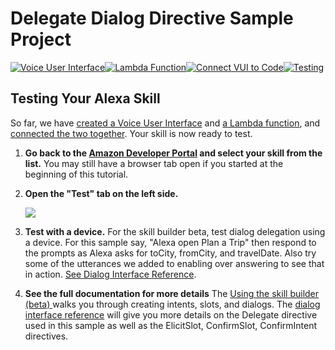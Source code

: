 # Delegate Dialog Directive Sample Project
[![Voice User Interface](https://m.media-amazon.com/images/G/01/mobile-apps/dex/alexa/alexa-skills-kit/tutorials/navigation/1-locked._TTH_.png)](https://github.com/AlexaStaging/alexa-cookbook/blob/master/handling-responses/dialog-directive-delegate/step-by-step/1-voice-user-interface.md)[![Lambda Function](https://m.media-amazon.com/images/G/01/mobile-apps/dex/alexa/alexa-skills-kit/tutorials/navigation/2-locked._TTH_.png)](https://github.com/AlexaStaging/alexa-cookbook/blob/master/handling-responses/dialog-directive-delegate/step-by-step/2-lambda-function.md)[![Connect VUI to Code](https://m.media-amazon.com/images/G/01/mobile-apps/dex/alexa/alexa-skills-kit/tutorials/navigation/3-locked._TTH_.png)](https://github.com/AlexaStaging/alexa-cookbook/blob/master/handling-responses/dialog-directive-delegate/step-by-step/3-connect-vui-to-code.md)[![Testing](https://m.media-amazon.com/images/G/01/mobile-apps/dex/alexa/alexa-skills-kit/tutorials/navigation/4-on._TTH_.png)](https://github.com/AlexaStaging/alexa-cookbook/blob/master/handling-responses/dialog-directive-delegate/step-by-step/4-testing.md)


## Testing Your Alexa Skill

So far, we have [created a Voice User Interface](https://github.com/AlexaStaging/alexa-cookbook/blob/master/handling-responses/dialog-directive-delegate/step-by-step/1-voice-user-interface.md) and [a Lambda function](https://github.com/AlexaStaging/alexa-cookbook/blob/master/handling-responses/dialog-directive-delegate/step-by-step/2-lambda-function.md), and [connected the two together](https://github.com/AlexaStaging/alexa-cookbook/blob/master/handling-responses/dialog-directive-delegate/step-by-step/3-connect-vui-to-lambda.md).  Your skill is now ready to test.

1.  **Go back to the [Amazon Developer Portal](https://developer.amazon.com/edw/home.html#/skills/list) and select your skill from the list.** You may still have a browser tab open if you started at the beginning of this tutorial.

2.  **Open the "Test" tab on the left side.**

    <img src="https://m.media-amazon.com/images/G/01/mobile-apps/dex/alexa/alexa-skills-kit/tutorials/quiz-game/4-2-test-tab._TTH_.png" />

3.  **Test with a device.** For the skill builder beta, test dialog delegation using a device. For this sample say, "Alexa open Plan a Trip" then respond to the prompts as Alexa asks for toCity, fromCity, and travelDate. Also try some of the utterances we added to enabling over answering to see that in action. [See Dialog Interface Reference](https://developer.amazon.com/public/solutions/alexa/alexa-skills-kit/docs/dialog-interface-reference).
4. **See the full documentation for more details** The [Using the skill builder (beta) ](https://developer.integ.amazon.com/public/solutions/alexa/alexa-skills-kit/docs/ask-define-the-vui-with-gui) walks you through creating intents, slots, and dialogs. The [dialog interface reference](https://developer.amazon.com/public/solutions/alexa/alexa-skills-kit/docs/dialog-interface-reference) will give you more details on the Delegate directive used in this sample as well as the ElicitSlot, ConfirmSlot, ConfirmIntent directives.



<img height="1" width="1" src="https://www.facebook.com/tr?id=1847448698846169&ev=PageView&noscript=1"/>
